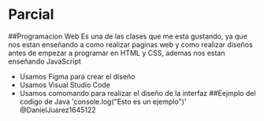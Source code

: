# Parcial
##Programacion Web
Es una de las clases que me esta gustando, ya que nos estan enseñando a como realizar paginas web y como realizar diseños antes de empezar a programar en HTML y CSS, ademas nos estan enseñando JavaScript
* Usamos Figma para crear el diseño
* Usamos Visual Studio Code
* Usamos comomando para realizar el diseño de la interfaz
##Eejmplo del codigo de Java
'console.log("Esto es un ejemplo")'
@DanielJuarez1645122